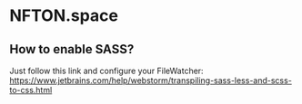 # NFTON.space

## How to enable SASS?

Just follow this link and configure your FileWatcher: https://www.jetbrains.com/help/webstorm/transpiling-sass-less-and-scss-to-css.html
